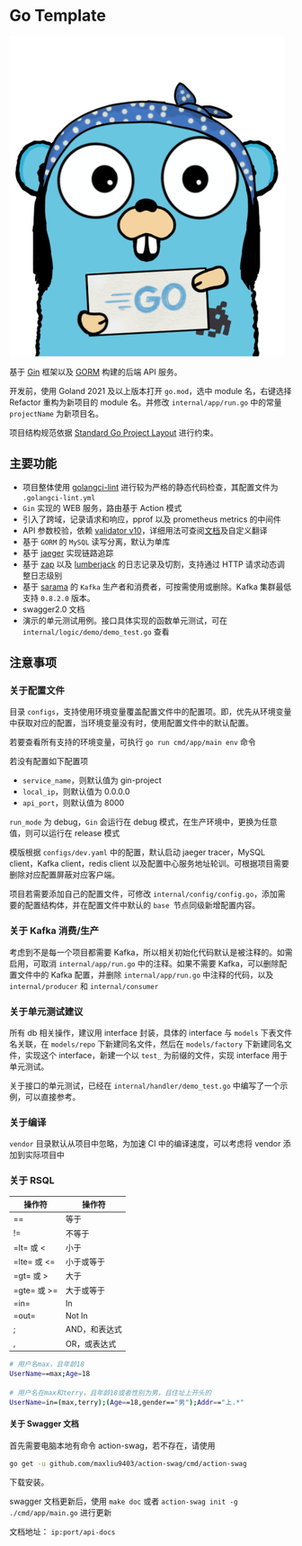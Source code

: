 # Go Template

![go-template](./logo.png)

基于 [Gin](https://github.com/gin-gonic/gin) 框架以及 [GORM](https://gorm.io/) 构建的后端 API 服务。

开发前，使用 Goland 2021 及以上版本打开 `go.mod`，选中 module 名，右键选择 Refactor 重构为新项目的 module 名。并修改 `internal/app/run.go`
中的常量 `projectName` 为新项目名。

项目结构规范依据 [Standard Go Project Layout](https://github.com/golang-standards/project-layout) 进行约束。

## 主要功能

- 项目整体使用 [golangci-lint](https://github.com/golangci/golangci-lint) 进行较为严格的静态代码检查，其配置文件为 `.golangci-lint.yml`
- `Gin` 实现的 WEB 服务，路由基于 Action 模式
- 引入了跨域，记录请求和响应，pprof 以及 prometheus metrics 的中间件
- API
  参数校验，依赖 [validator v10](https://github.com/go-playground/validator)，详细用法可查阅[文档](https://pkg.go.dev/github.com/go-playground/validator/v10)及自定义翻译
- 基于 `GORM` 的 `MySQL` 读写分离，默认为单库
- 基于 [jaeger](https://www.jaegertracing.io/) 实现链路追踪
- 基于 [zap](https://github.com/uber-go/zap) 以及 [lumberjack](https://github.com/natefinch/lumberjack/tree/v2.0)
  的日志记录及切割，支持通过 HTTP 请求动态调整日志级别
- 基于 [sarama](https://github.com/Shopify/sarama) 的 `Kafka` 生产者和消费者，可按需使用或删除。Kafka 集群最低支持 `0.8.2.0` 版本。
- swagger2.0 文档
- 演示的单元测试用例。接口具体实现的函数单元测试，可在 `internal/logic/demo/demo_test.go` 查看

## 注意事项

### 关于配置文件

目录 `configs`，支持使用环境变量覆盖配置文件中的配置项。即，优先从环境变量中获取对应的配置，当环境变量没有时，使用配置文件中的默认配置。

若要查看所有支持的环境变量，可执行 `go run cmd/app/main env` 命令

若没有配置如下配置项

- `service_name`，则默认值为 gin-project
- `local_ip`，则默认值为 0.0.0.0
- `api_port`，则默认值为 8000

`run_mode` 为 debug，`Gin` 会运行在 debug 模式，在生产环境中，更换为任意值，则可以运行在 release 模式

模版根据 `configs/dev.yaml` 中的配置，默认启动 jaeger tracer，MySQL client，Kafka client，redis client
以及配置中心服务地址轮训。可根据项目需要删除对应配置屏蔽对应客户端。

项目若需要添加自己的配置文件，可修改 `internal/config/config.go`，添加需要的配置结构体，并在配置文件中默认的 `base `节点同级新增配置内容。

### 关于 Kafka 消费/生产

考虑到不是每一个项目都需要 Kafka，所以相关初始化代码默认是被注释的。如需启用，可取消 `internal/app/run.go` 中的注释。如果不需要 Kafka，可以删除配置文件中的 Kafka
配置，并删除 `internal/app/run.go` 中注释的代码，以及 `internal/producer` 和 `internal/consumer`

### 关于单元测试建议

所有 db 相关操作，建议用 interface 封装，具体的 interface 与 `models` 下表文件名关联，在 `models/repo` 下新建同名文件，然后在 `models/factory` 下新建同名文件，实现这个
interface，新建一个以 `test_` 为前缀的文件，实现 interface 用于单元测试。

关于接口的单元测试，已经在 `internal/handler/demo_test.go` 中编写了一个示例，可以直接参考。

### 关于编译

`vendor` 目录默认从项目中忽略，为加速 CI 中的编译速度，可以考虑将 vendor 添加到实际项目中

### 关于 RSQL
操作符 | 操作符
-- |--|
== | 等于
!= |	不等于
=lt= 或 <	|小于
=lte= 或 <=	|小于或等于
=gt= 或 >	|大于
=gte= 或 >=	|大于或等于
=in=	|In
=out=	|Not In
;| AND，和表达式
,| OR，或表达式
```bash
# 用户名max，且年龄18
UserName==max;Age=18

# 用户名在max和terry，且年龄18或者性别为男，且住址上开头的
UserName=in=(max,terry);(Age==18,gender=="男");Addr=="上.*"
```

#### 关于 Swagger 文档
首先需要电脑本地有命令 action-swag，若不存在，请使用
```bash
go get -u github.com/maxliu9403/action-swag/cmd/action-swag
```

下载安装。

swagger 文档更新后，使用 `make doc` 或者 `action-swag init -g ./cmd/app/main.go` 进行更新

文档地址： `ip:port/api-docs`
